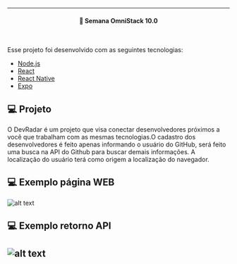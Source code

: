 
---
<h4 align="center">
  🚀 Semana OmniStack 10.0
</h4>
<br>

Esse projeto foi desenvolvido com as seguintes tecnologias:

- [Node.js](https://nodejs.org/en/)
- [React](https://reactjs.org)
- [React Native](https://facebook.github.io/react-native/)
- [Expo](https://expo.io/)

## 💻 Projeto

O DevRadar é um projeto que visa conectar desenvolvedores próximos a você que trabalham com as mesmas tecnologias.O cadastro dos desenvolvedores é feito apenas informando o usuário do GitHub, será feito uma busca na API do Github para buscar demais informações.
A localização do usuário terá como origem a localização do navegador. 

##  💻 Exemplo página WEB
![alt text](https://github.com/GUIFRE88/OMNISTACK10/blob/master/pictures/web.PNG)

##  💻 Exemplo retorno API
![alt text](https://github.com/GUIFRE88/OMNISTACK10/blob/master/pictures/Back.PNG)
----
